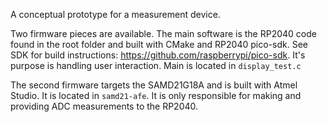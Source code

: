 A conceptual prototype for a measurement device.

Two firmware pieces are available. The main software is the RP2040 code found in the root folder and built with CMake and RP2040 pico-sdk. See SDK for build instructions: https://github.com/raspberrypi/pico-sdk. It's purpose is handling user interaction.
Main is located in `display_test.c`

The second firmware targets the SAMD21G18A and is built with Atmel Studio. It is located in `samd21-afe`. It is only responsible for making and providing ADC measurements to the RP2040.